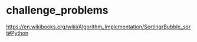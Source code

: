 # challenge_problems

https://en.wikibooks.org/wiki/Algorithm_Implementation/Sorting/Bubble_sort#Python
